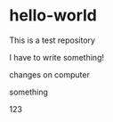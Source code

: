 # hello-world
This is a test repository

I have to write something!

changes on computer

something


123